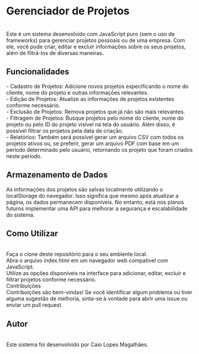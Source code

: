 <h1><b>Gerenciador de Projetos</b></h1><br>
Este é um sistema desenvolvido com JavaScript puro (sem o uso de frameworks) para gerenciar projetos pessoais ou de uma empresa. Com ele, você pode criar, editar e excluir informações sobre os seus projetos, além de filtrá-los de diversas maneiras.<br>

<h2>Funcionalidades</h2>
 - Cadastro de Projetos: Adicione novos projetos especificando o nome do cliente, nome do projeto e outras informações relevantes.<br>
 - Edição de Projetos: Atualize as informações de projetos existentes conforme necessário.<br>
 - Exclusão de Projetos: Remova projetos que já não são mais relevantes.<br>
 - Filtragem de Projetos: Busque projetos pelo nome do cliente, nome do projeto ou pelo ID do projeto visível na tela do usuário. Além disso, é possível filtrar os projetos pela data de criação.<br>
 - Relatórios: Também será possível gerar um arquivo CSV com todos os projetos ativos ou, se preferir, gerar um arquivo PDF com base em um período determinado pelo usuário, retornando os projeto que foram criados neste período.<br>

<h2>Armazenamento de Dados</h2>
As informações dos projetos são salvas localmente utilizando o localStorage do navegador. Isso significa que mesmo após atualizar a página, os dados permanecem disponíveis. No entanto, está nos planos futuros implementar uma API para melhorar a segurança e escalabilidade do sistema.<br>

<h2>Como Utilizar</h2><br>
Faça o clone deste repositório para o seu ambiente local.<br>
Abra o arquivo index.html em um navegador web compatível com JavaScript.<br>
Utilize as opções disponíveis na interface para adicionar, editar, excluir e filtrar projetos conforme necessário.<br>
Contribuições<br>
Contribuições são bem-vindas! Se você identificar algum problema ou tiver alguma sugestão de melhoria, sinta-se à vontade para abrir uma issue ou enviar um pull request.<br>

<h2>Autor</h2><br>
Este sistema foi desenvolvido por Caio Lopes Magalhães. 
